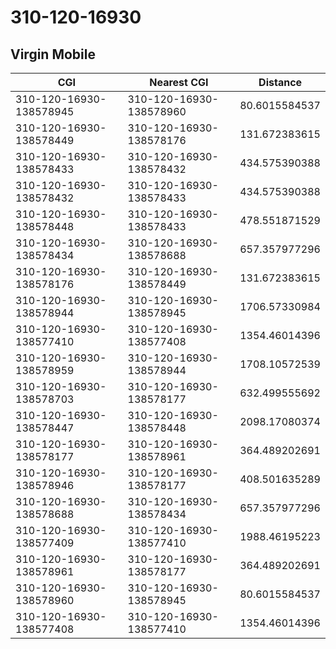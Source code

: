# 310-120-16930
## Virgin Mobile


| CGI | Nearest CGI | Distance |
|-----|-------------|----------|
| 310-120-16930-138578945 | 310-120-16930-138578960 | 80.6015584537 |
| 310-120-16930-138578449 | 310-120-16930-138578176 | 131.672383615 |
| 310-120-16930-138578433 | 310-120-16930-138578432 | 434.575390388 |
| 310-120-16930-138578432 | 310-120-16930-138578433 | 434.575390388 |
| 310-120-16930-138578448 | 310-120-16930-138578433 | 478.551871529 |
| 310-120-16930-138578434 | 310-120-16930-138578688 | 657.357977296 |
| 310-120-16930-138578176 | 310-120-16930-138578449 | 131.672383615 |
| 310-120-16930-138578944 | 310-120-16930-138578945 | 1706.57330984 |
| 310-120-16930-138577410 | 310-120-16930-138577408 | 1354.46014396 |
| 310-120-16930-138578959 | 310-120-16930-138578944 | 1708.10572539 |
| 310-120-16930-138578703 | 310-120-16930-138578177 | 632.499555692 |
| 310-120-16930-138578447 | 310-120-16930-138578448 | 2098.17080374 |
| 310-120-16930-138578177 | 310-120-16930-138578961 | 364.489202691 |
| 310-120-16930-138578946 | 310-120-16930-138578177 | 408.501635289 |
| 310-120-16930-138578688 | 310-120-16930-138578434 | 657.357977296 |
| 310-120-16930-138577409 | 310-120-16930-138577410 | 1988.46195223 |
| 310-120-16930-138578961 | 310-120-16930-138578177 | 364.489202691 |
| 310-120-16930-138578960 | 310-120-16930-138578945 | 80.6015584537 |
| 310-120-16930-138577408 | 310-120-16930-138577410 | 1354.46014396 |
